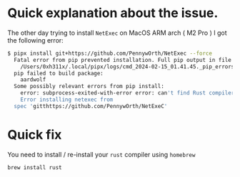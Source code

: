 # Quick explanation about the issue.

The other day trying to install `NetExec` on MacOS ARM arch ( M2 Pro ) I got the following error:

```bash
$ pipx install git+https://github.com/PennywOrth/NetExec --force
  Fatal error from pip prevented installation. Full pip output in file:
    /Users/0xh311x/.local/pipx/logs/cmd_2024-02-15_01.41.45._pip_errors.log
  pip failed to build package:
    aardwolf
  Some possibly relevant errors from pip install:
    error: subprocess-exited-with-error error: can't find Rust compiler
    Error installing netexec from
  spec 'gitthttps://github.com/PennywOrth/NetExeC'
```

# Quick fix

You need to install / re-install your `rust` compiler using `homebrew`
```bash
brew install rust
```
